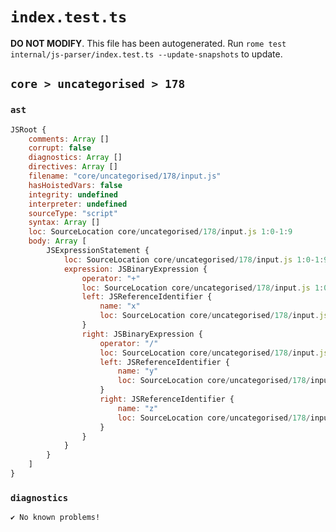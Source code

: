 # `index.test.ts`

**DO NOT MODIFY**. This file has been autogenerated. Run `rome test internal/js-parser/index.test.ts --update-snapshots` to update.

## `core > uncategorised > 178`

### `ast`

```javascript
JSRoot {
	comments: Array []
	corrupt: false
	diagnostics: Array []
	directives: Array []
	filename: "core/uncategorised/178/input.js"
	hasHoistedVars: false
	integrity: undefined
	interpreter: undefined
	sourceType: "script"
	syntax: Array []
	loc: SourceLocation core/uncategorised/178/input.js 1:0-1:9
	body: Array [
		JSExpressionStatement {
			loc: SourceLocation core/uncategorised/178/input.js 1:0-1:9
			expression: JSBinaryExpression {
				operator: "+"
				loc: SourceLocation core/uncategorised/178/input.js 1:0-1:9
				left: JSReferenceIdentifier {
					name: "x"
					loc: SourceLocation core/uncategorised/178/input.js 1:0-1:1 (x)
				}
				right: JSBinaryExpression {
					operator: "/"
					loc: SourceLocation core/uncategorised/178/input.js 1:4-1:9
					left: JSReferenceIdentifier {
						name: "y"
						loc: SourceLocation core/uncategorised/178/input.js 1:4-1:5 (y)
					}
					right: JSReferenceIdentifier {
						name: "z"
						loc: SourceLocation core/uncategorised/178/input.js 1:8-1:9 (z)
					}
				}
			}
		}
	]
}
```

### `diagnostics`

```
✔ No known problems!

```
